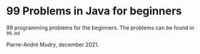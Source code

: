 # 99 Problems in Java for beginners

99 programming problems for the beginners. The problems can be found in `99.md`

Pierre-André Mudry, december 2021.
